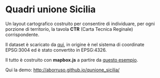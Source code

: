 Quadri unione Sicilia
===============
Un layout cartografico costruito per consentire di individuare, per ogni porzione di territorio, la tavola **CTR** (Carta Tecnica Reginale) corrispondente.

Il dataset è scaricato da [qui](http://www.sitr.regione.sicilia.it/component/option,com_docman/task,cat_view/gid,29/Itemid,143/), in origine è nel sistema di coordinate EPSG:3004 ed è stato convertito in EPSG:4326.

Il tutto è costruito con **mapbox.js** a partire da [questo esempio](https://www.mapbox.com/mapbox.js/example/v1.0.0/choropleth/).

Qui la demo: http://aborruso.github.io/qunione_sicilia/

